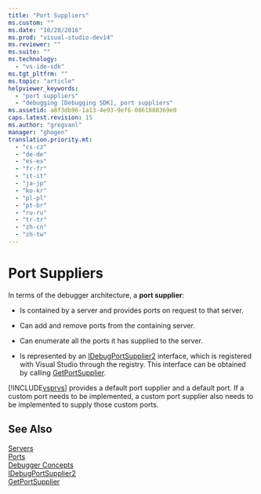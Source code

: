 ```yaml
---
title: "Port Suppliers"
ms.custom: ""
ms.date: "10/20/2016"
ms.prod: "visual-studio-dev14"
ms.reviewer: ""
ms.suite: ""
ms.technology: 
  - "vs-ide-sdk"
ms.tgt_pltfrm: ""
ms.topic: "article"
helpviewer_keywords: 
  - "port suppliers"
  - "debugging [Debugging SDK], port suppliers"
ms.assetid: a8f3db96-1a13-4e93-9ef6-0861880369e0
caps.latest.revision: 15
ms.author: "gregvanl"
manager: "ghogen"
translation.priority.mt: 
  - "cs-cz"
  - "de-de"
  - "es-es"
  - "fr-fr"
  - "it-it"
  - "ja-jp"
  - "ko-kr"
  - "pl-pl"
  - "pt-br"
  - "ru-ru"
  - "tr-tr"
  - "zh-cn"
  - "zh-tw"
---
```

# Port Suppliers
In terms of the debugger architecture, a **port supplier**:  
  
-   Is contained by a server and provides ports on request to that server.  
  
-   Can add and remove ports from the containing server.  
  
-   Can enumerate all the ports it has supplied to the server.  
  
-   Is represented by an [IDebugPortSupplier2](../extensibility-debugger-reference/idebugportsupplier2.md) interface, which is registered with Visual Studio through the registry. This interface can be obtained by calling [GetPortSupplier](../extensibility-debugger-reference/idebugcoreserver2--getportsupplier.md).  
  
 [!INCLUDE[vsprvs](../code-quality/includes/vsprvs_md.md)] provides a default port supplier and a default port. If a custom port needs to be implemented, a custom port supplier also needs to be implemented to supply those custom ports.  
  
## See Also  
 [Servers](../extensibility-debugger/servers--visual-studio-sdk-.md)   
 [Ports](../extensibility-debugger/ports.md)   
 [Debugger Concepts](../extensibility-debugger/debugger-concepts.md)   
 [IDebugPortSupplier2](../extensibility-debugger-reference/idebugportsupplier2.md)   
 [GetPortSupplier](../extensibility-debugger-reference/idebugcoreserver2--getportsupplier.md)